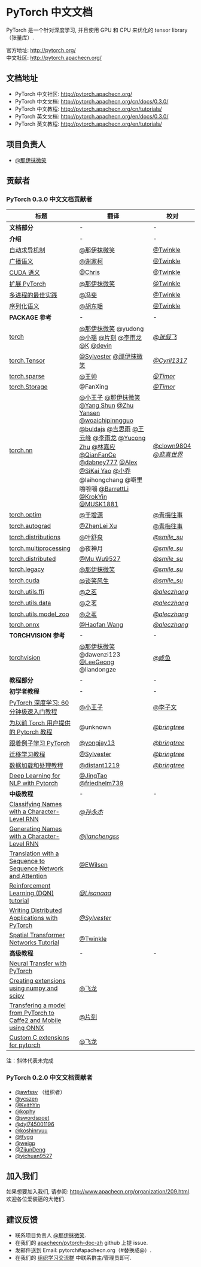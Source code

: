 # PyTorch 中文文档
  
PyTorch 是一个针对深度学习, 并且使用 GPU 和 CPU 来优化的 tensor library（张量库）.

官方地址: <http://pytorch.org/>  
中文社区: <http://pytorch.apachecn.org/>

## 文档地址

* PyTorch 中文社区: <http://pytorch.apachecn.org/>  
* PyTorch 中文文档: <http://pytorch.apachecn.org/cn/docs/0.3.0/>  
* PyTorch 中文教程: <http://pytorch.apachecn.org/cn/tutorials/>  
* PyTorch 英文文档: <http://pytorch.apachecn.org/en/docs/0.3.0/>  
* PyTorch 英文教程: <http://pytorch.apachecn.org/en/tutorials/>   

## 项目负责人

* [@那伊抹微笑](https://github.com/apachecn/pytorch-doc-zh)

## 贡献者

### PyTorch 0.3.0 中文文档贡献者

| 标题 | 翻译 | 校对 |
| --- | --- | --- |
| **文档部分** | - | - |
| **介绍** | - | - |
| [自动求导机制](http://pytorch.apachecn.org/cn/docs/0.3.0/notes/autograd.html#) | [@那伊抹微笑](https://github.com/wangyangting) | [@Twinkle](https://github.com/kemingzeng) |
| [广播语义](http://pytorch.apachecn.org/cn/docs/0.3.0/notes/broadcasting.html) | [@谢家柯](https://github.com/kelisiya) | [@Twinkle](https://github.com/kemingzeng) |
| [CUDA 语义](http://pytorch.apachecn.org/cn/docs/0.3.0/notes/cuda.html) | [@Chris](https://github.com/Chriskuei) | [@Twinkle](https://github.com/kemingzeng) |
| [扩展 PyTorch](http://pytorch.apachecn.org/cn/docs/0.3.0/notes/extending.html) | [@那伊抹微笑](https://github.com/wangyangting) | [@Twinkle](https://github.com/kemingzeng) |
| [多进程的最佳实践](http://pytorch.apachecn.org/cn/docs/0.3.0/notes/multiprocessing.html) | [@冯斐](https://github.com/ata123) | [@Twinkle](https://github.com/kemingzeng) |
| [序列化语义](http://pytorch.apachecn.org/cn/docs/0.3.0/notes/serialization.html) | [@胡东瑶](https://github.com/psubnwell) | [@Twinkle](https://github.com/kemingzeng) |
| **PACKAGE 参考** | - | - |
| [torch](http://pytorch.apachecn.org/cn/docs/0.3.0/torch.html) | [@那伊抹微笑](https://github.com/wangyangting) @yudong [@小瑶](https://github.com/chenyyx) [@片刻](https://github.com/jiangzhonglian) [@李雨龙](https://github.com/sawyer7246) [@K](https://github.com/YaoSam) [@devin](https://github.com/EVYang1992) | [*@张假飞*](http://community.apachecn.org/?/people/zhangjiafei) |
| [torch.Tensor](http://pytorch.apachecn.org/cn/docs/0.3.0/tensors.html) | [@Sylvester](https://github.com/coboe) [@那伊抹微笑](https://github.com/wangyangting) | [*@Cyril1317*](http://community.apachecn.org/?/people/Cyril1317) |
| [torch.sparse](http://pytorch.apachecn.org/cn/docs/0.3.0/sparse.html) | [@王帅](https://github.com/sirwangshuai) | [*@Timor*](http://community.apachecn.org/?/people/Timor) |
| [torch.Storage](http://pytorch.apachecn.org/cn/docs/0.3.0/storage.html) | @FanXing | [*@Timor*](http://community.apachecn.org/?/people/Timor) |
| [torch.nn](http://pytorch.apachecn.org/cn/docs/0.3.0/nn.html) | [@小王子](https://github.com/VPrincekin) [@那伊抹微笑](https://github.com/wangyangting) [@Yang Shun](https://github.com/busyboxs) [@Zhu Yansen](https://github.com/zhuyansen) [@woaichipinngguo](https://github.com/woaichipinngguo) [@buldajs](https://github.com/buldajs) [@吉思雨](https://github.com/swardsman) [@王云峰](https://github.com/vra) [@李雨龙](https://github.com/sawyer7246) [@Yucong Zhu](https://github.com/Eadral) [@林嘉应](https://github.com/garry1ng) [@QianFanCe](https://github.com/QianFanCe) [@dabney777](https://github.com/dabney777) [@Alex](https://github.com/jizg) [@SiKai Yao](https://github.com/Mabinogiysk) [@小乔](https://github.com/QiaoXie) @laihongchang @噼里啪啦嘣 [@BarrettLi](https://github.com/BarrettLi) [@KrokYin](https://github.com/KrokYin) [@MUSK1881](https://github.com/JoinsenQ) | [@clown9804](http://community.apachecn.org/?/people/clown9804) [*@悲喜世界*](http://community.apachecn.org/?/people/beixishijie) |
| [torch.optim](http://pytorch.apachecn.org/cn/docs/0.3.0/optim.html) | [@于增源](https://github.com/ZengyuanYu) | [@青梅往事](http://community.apachecn.org/?/people/guan807996545) |
| [torch.autograd](http://pytorch.apachecn.org/cn/docs/0.3.0/autograd.html) | [@ZhenLei Xu](https://github.com/HadXu) | [@青梅往事](http://community.apachecn.org/?/people/guan807996545) |
| [torch.distributions](http://pytorch.apachecn.org/cn/docs/0.3.0/distributions.html) | [@叶舒泉](https://github.com/pleaseconnectwifi) | [*@smile_su*](http://community.apachecn.org/?/people/smilesu) |
| [torch.multiprocessing](http://pytorch.apachecn.org/cn/docs/0.3.0/multiprocessing.html) | @夜神月 | [*@smile_su*](http://community.apachecn.org/?/people/smilesu) |
| [torch.distributed](http://pytorch.apachecn.org/cn/docs/0.3.0/distributed.html) | [@Mu Wu9527](https://github.com/yichuan9527) | [*@smile_su*](http://community.apachecn.org/?/people/smilesu) |
| [torch.legacy](http://pytorch.apachecn.org/cn/docs/0.3.0/legacy.html) | [@那伊抹微笑](https://github.com/wangyangting) | [*@smile_su*](http://community.apachecn.org/?/people/smilesu) |
| [torch.cuda](http://pytorch.apachecn.org/cn/docs/0.3.0/cuda.html) | [@谈笑风生](https://github.com/zhu1040028623) | [*@smile_su*](http://community.apachecn.org/?/people/smilesu) |
| [torch.utils.ffi](http://pytorch.apachecn.org/cn/docs/0.3.0/ffi.html) | [@之茗](https://github.com/mayuanucas) | [*@aleczhang*](http://community.apachecn.org/?/people/aleczhang) |
| [torch.utils.data](http://pytorch.apachecn.org/cn/docs/0.3.0/data.html) | [@之茗](https://github.com/mayuanucas) | [*@aleczhang*](http://community.apachecn.org/?/people/aleczhang) |
| [torch.utils.model_zoo](http://pytorch.apachecn.org/cn/docs/0.3.0/model_zoo.html) | [@之茗](https://github.com/mayuanucas) | [*@aleczhang*](http://community.apachecn.org/?/people/aleczhang) |
| [torch.onnx](http://pytorch.apachecn.org/cn/docs/0.3.0/onnx.html) | [@Haofan Wang](https://github.com/haofanwang) | [*@aleczhang*](http://community.apachecn.org/?/people/aleczhang) |
| **TORCHVISION 参考** | - | - |
| [torchvision](http://pytorch.apachecn.org/cn/docs/0.3.0/torchvision/index.html) | [@那伊抹微笑](https://github.com/wangyangting) @dawenzi123 [@LeeGeong](https://github.com/LeeGeong) @liandongze | [@咸鱼](https://github.com/Watermelon233) |
| **教程部分** | - | - |
| **初学者教程** | - | - |
| [PyTorch 深度学习: 60 分钟极速入门教程](http://pytorch.apachecn.org/cn/tutorials/beginner/deep_learning_60min_blitz.html) | [@小王子](https://github.com/VPrincekin) | [@李子文](http://community.apachecn.org/?/people/liziwen) |
| [为以前 Torch 用户提供的 Pytorch 教程](http://pytorch.apachecn.org/cn/tutorials/beginner/former_torchies_tutorial.html) | @unknown | [*@bringtree*](http://community.apachecn.org/?/people/bringtree) |
| [跟着例子学习 PyTorch](http://pytorch.apachecn.org/cn/tutorials/beginner/pytorch_with_examples.html) | [@yongjay13](https://github.com/yongjay13) | [*@bringtree*](http://community.apachecn.org/?/people/bringtree) |
| [迁移学习教程](http://pytorch.apachecn.org/cn/tutorials/beginner/transfer_learning_tutorial.html) | [@Sylvester](https://github.com/coboe) | [*@bringtree*](http://community.apachecn.org/?/people/bringtree) |
| [数据加载和处理教程](http://pytorch.apachecn.org/cn/tutorials/beginner/data_loading_tutorial.html) | [@distant1219](https://github.com/distant1219) | [*@bringtree*](http://community.apachecn.org/?/people/bringtree) |
| [Deep Learning for NLP with Pytorch](http://pytorch.apachecn.org/cn/tutorials/beginner/deep_learning_nlp_tutorial.html) | [@JingTao](https://github.com/jingwangfei) [@friedhelm739](https://github.com/friedhelm739) | |
| **中级教程** | - | - |
| [Classifying Names with a Character-Level RNN](http://pytorch.apachecn.org/cn/tutorials/intermediate/char_rnn_classification_tutorial.html#) | [*@孙永杰*](http://community.apachecn.org/?/people/sunyongjie) | |
| [Generating Names with a Character-Level RNN](http://pytorch.apachecn.org/cn/tutorials/intermediate/char_rnn_generation_tutorial.html) | [*@jianchengss*](http://community.apachecn.org/?/people/jianchengss) | |
| [Translation with a Sequence to Sequence Network and Attention](http://pytorch.apachecn.org/cn/tutorials/intermediate/seq2seq_translation_tutorial.html) | [@EWilsen](http://community.apachecn.org/?/people/EWilsen) | |
| [Reinforcement Learning (DQN) tutorial](http://pytorch.apachecn.org/cn/tutorials/intermediate/reinforcement_q_learning.html) | [*@Lisanaaa*](http://community.apachecn.org/?/people/Lisanaaa) | |
| [Writing Distributed Applications with PyTorch](http://pytorch.apachecn.org/cn/tutorials/intermediate/dist_tuto.html) | [*@Sylvester*](http://community.apachecn.org/?/people/Sylvester) | |
| [Spatial Transformer Networks Tutorial](http://pytorch.apachecn.org/cn/tutorials/intermediate/spatial_transformer_tutorial.html) | [@Twinkle](https://github.com/kemingzeng) | |
| **高级教程** | - | - |
| [Neural Transfer with PyTorch](http://pytorch.apachecn.org/cn/tutorials/advanced/neural_style_tutorial.html) | | |
| [Creating extensions using numpy and scipy](http://pytorch.apachecn.org/cn/tutorials/advanced/numpy_extensions_tutorial.html) | [@飞龙](https://github.com/wizardforcel) | |
| [Transfering a model from PyTorch to Caffe2 and Mobile using ONNX](http://pytorch.apachecn.org/cn/tutorials/advanced/super_resolution_with_caffe2.html) | [@片刻](https://github.com/jiangzhonglian) | |
| [Custom C extensions for pytorch](http://pytorch.apachecn.org/cn/tutorials/advanced/c_extension.html) | [@飞龙](https://github.com/wizardforcel) | |

注：斜体代表未完成

### PyTorch 0.2.0 中文文档贡献者

* [@awfssv](https://github.com/awfssv) （组织者）
* [@ycszen](https://github.com/ycszen)
* [@KeithYin](https://github.com/KeithYin)
* [@kophy](https://github.com/kophy)
* [@swordspoet](https://github.com/swordspoet)
* [@dyl745001196](https://github.com/dyl745001196)
* [@koshinryuu](https://github.com/koshinryuu)
* [@tfygg](https://github.com/tfygg)
* [@weigp](https://github.com/weigp)
* [@ZijunDeng](https://github.com/ZijunDeng)
* [@yichuan9527](https://github.com/yichuan9527)

## 加入我们

如果想要加入我们, 请参阅: <http://www.apachecn.org/organization/209.html>.  
欢迎各位爱装逼的大佬们.

## 建议反馈

*  联系项目负责人 [@那伊抹微笑](https://github.com/wangyangting).
*  在我们的 [apachecn/pytorch-doc-zh](https://github.com/apachecn/pytorch-doc-zh) github 上提 issue.
*  发邮件送到 Email: pytorch#apachecn.org（#替换成@）.
*  在我们的 [组织学习交流群](http://www.apachecn.org/organization/348.html) 中联系群主/管理员即可.
